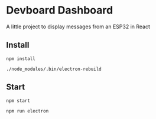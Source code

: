 # Devboard Dashboard
A little project to display messages from an ESP32 in React

## Install
`npm install`

`./node_modules/.bin/electron-rebuild`

## Start
`npm start`

`npm run electron`

